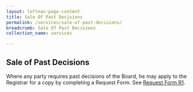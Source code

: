 ```yaml
---
layout: leftnav-page-content
title: Sale Of Past Decisions
permalink: /services/sale-of-past-decisions/
breadcrumb: Sale Of Past Decisions
collection_name: services

---
```


Sale of Past Decisions
---
Where any party requires past decisions of the Board, he may apply to the Registrar for a copy by completing a Request Form. See [Request Form R1](/files/Form-Request1-Photocopy.pdf).
